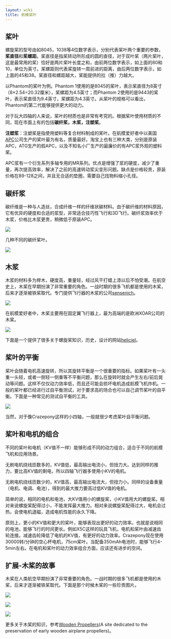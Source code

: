```yaml
---
layout: wiki
title: 航模桨叶
---
```


## 桨叶
螺旋桨的型号由如8045，1038等4位数字表示，分别代表桨叶两个重要的参数，**桨直径**和**桨螺距**。桨直径是指桨转动所形成的圆的直径，对于双叶桨（两片桨叶，这是最常用的桨）恰好是两片桨叶长度之和，由前两位数字表示，如上面的80和10，单位为英寸。桨螺距则代表桨旋转一周前进的距离，由后两位数字表示，如上面的45和38。桨直径和螺距越大，桨能提供的拉（推）力越大。

以Phantom的桨叶为例。Phantom 1使用的是8045的桨叶，表示桨直径为8英寸（8×2.54=20.32厘米），桨螺距为4.5英寸；而Phantom 2使用的是9443的桨叶，表示桨直径为9.4英寸，桨螺距为4.3英寸。从桨叶的规格可以看出，Phantom的第二代能够提供更大的动力。

对于玩大四轴的人来说，桨叶的材质也是非常有考究的。根据桨叶使用材质的不同，现在市面上有的包括**碳纤桨，木桨，注塑桨**。

**注塑浆**：注塑桨是指使用塑料等复合材料制成的桨叶。在航模爱好者中以美国[APC](http://www.apcprop.com/v/index.html)公司生产的桨叶最为有名，质量最好。淘宝上也有三种大类，分别是原装APC，ATG生产的假APC，以及不知名小厂生产的最廉价的有APC浆外观的塑料桨。

APC浆有一个衍生系列多轴专用的MR系列。优点是增强了浆的硬度，减少了重量，再次提高效率，解决了之前的高速转动浆尖变形问题。缺点是价格较贵，原装价格在89-128之间，并且无合适的垫圈，需要自己找物料缩小孔径。

## 碳纤浆
碳纤维是一种与人造丝，合成纤维一样的纤维状碳材料。由于碳纤维的材料原因，它有优异的硬度和合适的浆型，非常适合技巧性飞行和3D飞行。碳纤浆效率优于木浆，价格比木浆更贵，稍微低于原装APC。

![](/assets/img/carbon-prop-1.png)

几种不同的碳纤桨叶。

![](/assets/img/carbon-prop-2.png)

## 木浆
木浆的材料多为榉木，硬度高，重量轻，经过风干打蜡上漆以后不怕受潮。在航空史上，木桨在早期扮演了非常重要的角色。一战时期的很多飞机都是使用的木桨，后来才逐渐被铁桨取代。专门提供飞行器的木浆的公司[sensenich](http://www.sensenich.com/)。

![](/assets/img/sensenich.jpg)

在航模爱好者中，木桨主要用在固定翼飞行器上，最为高端的是欧洲XOAR公司的木桨。

![](/assets/img/xoar.jpg)


下面是一个提供了很多关于螺旋桨知识，历史，设计的网站[heliciel](http://www.heliciel.com/en/Index.htm)。

## 桨叶的平衡
桨叶会随着电机高速旋转，所以其旋转平衡是一个很重要的指标。如果桨叶有一头重一头轻，或者一侧轻一侧重等不平衡问题，那么在旋转时就会产生左右/前后晃动等问题。这样不仅仅动力效率低，而且还可能会损坏电机造成航模飞机炸机。一般的桨叶都已经进行过自平衡测试，对于要求高的场合也可以自己调节桨叶的自平衡。下面是一种常见的测试自平衡的工具。

![](/assets/img/propeller-balance-tester.jpg)

当然，对于像Crazepony这样的小四轴，一般就很少考虑桨叶自平衡问题。

## 桨叶和电机的组合
不同的桨叶和电机（KV值不一样）能够形成不同的动力组合，适合于不同的航模飞机和应用场景。

无刷电机绕线匝数多的，KV值低，最高输出电流小，但扭力大。达到同样的推力，要比高KV值的剩电，所以四轴飞行器多使用小KV的电机。

无刷电机绕线匝数少的，KV值高，最高输出电流大，但扭力小。同样的设备重量（电机、电调、电池），得到的最大推力要高过低KV值的电机。

简单的说，相同的电机和电池，大KV值用小的螺旋桨，小KV值用大的螺旋桨。相对来说螺旋桨配得过小，不能发挥最大推力。相对来说螺旋桨配得过大，电机会过热，会使电机退磁，造成电机性能的永久下降。

原则上，更小的KV值和更大的桨叶，能够表现出更好的动力效率。也就是说相同的电池，能够飞行的时间更长。例如X5C这样的玩具飞机，电机和桨叶由减速齿轮连接。减速齿轮降低了电机的KV值，有更好的动力效率。Crazepony现在使用30000转/分钟的空心杯电机，75cm桨叶。当配备350mAh电池时，能够飞行4-5min左右。在电机和桨叶的动力效率组合方面，应该还有进步的空间。

## 扩展-木桨的故事
木桨在人类航空早期扮演了非常重要的角色。一战时期的很多飞机都是使用的木桨，后来才逐渐被铁桨取代。下面是那个时候木桨的一些珍贵图片。

![](/assets/img/wood-propeller-1.jpg)

![](/assets/img/wood-propeller-2.jpg)

![](/assets/img/wood-propeller-3.jpg)

更多关于木桨的知识，参考[Wooden Propellers](http://woodenpropeller.com/)(A site dedicated to the preservation of early wooden airplane propellers)。

